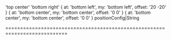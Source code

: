 <!--merge--><!--/merge-->
<!--custom_default_for_windows_8-->'top center'<!--/custom_default_for_windows_8-->
<!--custom_default_for_windows_10-->'bottom right'<!--/custom_default_for_windows_10-->
<!--custom_default_for_android-->{ at: 'bottom left', my: 'bottom left', offset: '20 -20' }<!--/custom_default_for_android-->
<!--custom_default_for_android_phone-->{ at: 'bottom center', my: 'bottom center', offset: '0 0' }<!--/custom_default_for_android_phone-->
<!--custom_default_for_windows_phone_10-->{ at: 'bottom center', my: 'bottom center', offset: '0 0' }<!--/custom_default_for_windows_phone_10-->
<!--type-->positionConfig|String<!--/type-->
===========================================================================
